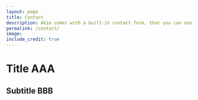 ```yaml
---
layout: page
title: Contact
description: Akio comes with a built-in contact form, that you can use with Formspree service to handle up to 50 submissions per month for free. You could also easily switch to another contact form service if you want.
permalink: /contact/
image:
include_credit: true
---
```

# Title AAA
## Subtitle BBB